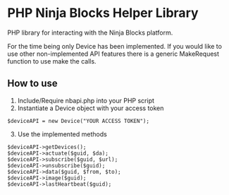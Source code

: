 PHP Ninja Blocks Helper Library
===============================

PHP library for interacting with the Ninja Blocks platform.

For the time being only Device has been implemented. If you would like to use other non-implemented API features there is a generic MakeRequest function to use make the calls.


## How to use

1. Include/Require nbapi.php into your PHP script
2. Instantiate a Device object with your access token

```
$deviceAPI = new Device("YOUR ACCESS TOKEN");
```

3. Use the implemented methods

```
$deviceAPI->getDevices();
$deviceAPI->actuate($guid, $da);
$deviceAPI->subscribe($guid, $url);
$deviceAPI->unsubscribe($guid);
$deviceAPI->data($guid, $from, $to);
$deviceAPI->image($guid);
$deviceAPI->lastHeartbeat($guid);
```
